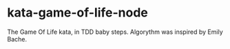 # kata-game-of-life-node
The Game Of Life kata, in TDD baby steps. Algorythm was inspired by Emily Bache.
